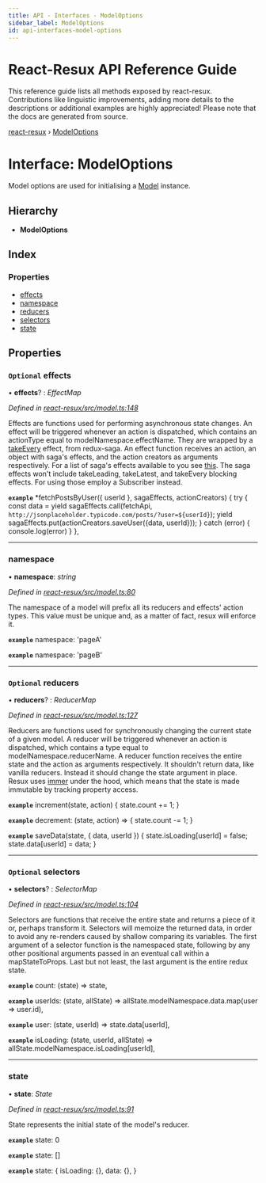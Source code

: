 ```yaml
---
title: API - Interfaces - ModelOptions
sidebar_label: ModelOptions
id: api-interfaces-model-options
---
```


# React-Resux API Reference Guide

This reference guide lists all methods exposed by react-resux. Contributions like linguistic improvements, adding
more details to the descriptions or additional examples are highly appreciated! Please note that the docs are
generated from source.

[react-resux](../README.md) › [ModelOptions](modeloptions.md)

# Interface: ModelOptions


Model options are used for initialising a [Model](../classes/model.md) instance.

## Hierarchy

* **ModelOptions**

## Index

### Properties

* [effects](modeloptions.md#optional-effects)
* [namespace](modeloptions.md#namespace)
* [reducers](modeloptions.md#optional-reducers)
* [selectors](modeloptions.md#optional-selectors)
* [state](modeloptions.md#state)

## Properties

### `Optional` effects

• **effects**? : *EffectMap*

*Defined in [react-resux/src/model.ts:148](https://github.com/kayak/kaytum/blob/164e3a8/packages/react-resux/src/model.ts#L148)*

Effects are functions used for performing asynchronous state changes. An effect will be triggered whenever
an action is dispatched, which contains an actionType equal to modelNamespace.effectName. They are wrapped
by a [takeEvery](https://redux-saga.js.org/docs/api/#takeeverypattern-saga-args) effect, from redux-saga.
An effect function receives an action, an object with saga's effects, and the action creators as arguments
respectively. For a list of saga's effects available to you see
[this](https://redux-saga.js.org/docs/api/#effect-creators).
The saga effects won't include takeLeading, takeLatest, and takeEvery blocking effects. For using those
employ a Subscriber instead.

**`example`** 
*fetchPostsByUser({ userId }, sagaEffects, actionCreators) {
  try {
    const data = yield sagaEffects.call(fetchApi, `http://jsonplaceholder.typicode.com/posts/?user=${userId}`);
    yield sagaEffects.put(actionCreators.saveUser({data, userId}));
  } catch (error) {
    console.log(error)
  }
},

___

###  namespace

• **namespace**: *string*

*Defined in [react-resux/src/model.ts:80](https://github.com/kayak/kaytum/blob/164e3a8/packages/react-resux/src/model.ts#L80)*

The namespace of a model will prefix all its reducers and effects' action types. This value must be unique
and, as a matter of fact, resux will enforce it.

**`example`** namespace: 'pageA'

**`example`** namespace: 'pageB'

___

### `Optional` reducers

• **reducers**? : *ReducerMap*

*Defined in [react-resux/src/model.ts:127](https://github.com/kayak/kaytum/blob/164e3a8/packages/react-resux/src/model.ts#L127)*

Reducers are functions used for synchronously changing the current state of a given model. A reducer will
be triggered whenever an action is dispatched, which contains a type equal to modelNamespace.reducerName.
A reducer function receives the entire state and the action as arguments respectively. It shouldn't return
data, like vanilla reducers. Instead it should change the state argument in place. Resux uses
[immer](https://github.com/immerjs/immer) under the hood, which means that the state is made immutable
by tracking property access.

**`example`** 
increment(state, action) {
  state.count += 1;
}

**`example`** 
decrement: (state, action) => {
  state.count -= 1;
}

**`example`** 
saveData(state, { data, userId }) {
  state.isLoading[userId] = false;
  state.data[userId] = data;
}

___

### `Optional` selectors

• **selectors**? : *SelectorMap*

*Defined in [react-resux/src/model.ts:104](https://github.com/kayak/kaytum/blob/164e3a8/packages/react-resux/src/model.ts#L104)*

Selectors are functions that receive the entire state and returns a piece of it or, perhaps transform it.
Selectors will memoize the returned data, in order to avoid any re-renders caused by shallow
comparing its variables. The first argument of a selector function is the namespaced state, following
by any other positional arguments passed in an eventual call within a mapStateToProps. Last but not least,
the last argument is the entire redux state.

**`example`** count: (state) => state,

**`example`** userIds: (state, allState) => allState.modelNamespace.data.map(user => user.id),

**`example`** user: (state, userId) => state.data[userId],

**`example`** isLoading: (state, userId, allState) => allState.modelNamespace.isLoading[userId],

___

###  state

• **state**: *State*

*Defined in [react-resux/src/model.ts:91](https://github.com/kayak/kaytum/blob/164e3a8/packages/react-resux/src/model.ts#L91)*

State represents the initial state of the model's reducer.

**`example`** state: 0

**`example`** state: []

**`example`** state: {
    isLoading: {},
    data: {},
}